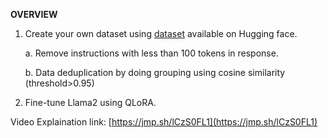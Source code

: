 **OVERVIEW**

1. Create your own dataset using [dataset](chargoddard/WebInstructSub-prometheus) available on Hugging face.

   a. Remove instructions with less than 100 tokens in response.

   b. Data deduplication by doing grouping using cosine similarity (threshold>0.95)

2. Fine-tune Llama2 using QLoRA.
   
Video Explaination link: [https://jmp.sh/lCzS0FL1](https://jmp.sh/lCzS0FL1)
